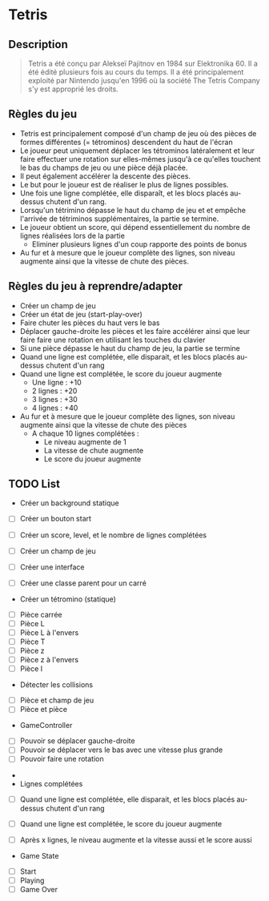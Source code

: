 # Tetris

## Description

> Tetris a été conçu par Alekseï Pajitnov en 1984 sur Elektronika 60.
Il a été édité plusieurs fois au cours du temps.
Il a été principalement exploité par Nintendo jusqu'en 1996 où la société The Tetris Company s'y est approprié les droits.

## Règles du jeu

- Tetris est principalement composé d'un champ de jeu où des pièces de formes différentes (= tétrominos) descendent du haut de l'écran
- Le joueur peut uniquement déplacer les tétrominos latéralement et leur faire effectuer une rotation sur elles-mêmes jusqu'à ce qu'elles touchent le bas du champs de jeu ou une pièce déjà placée.
- Il peut également accélérer la descente des pièces.
- Le but pour le joueur est de réaliser le plus de lignes possibles.
- Une fois une ligne complétée, elle disparaît, et les blocs placés au-dessus chutent d'un rang.
- Lorsqu'un tétrimino dépasse le haut du champ de jeu et et empêche l'arrivée de tétriminos supplémentaires, la partie se termine.
- Le joueur obtient un score, qui dépend essentiellement du nombre de lignes réalisées lors de la partie
  - Eliminer plusieurs lignes d'un coup rapporte des points de bonus
- Au fur et à mesure que le joueur complète des lignes, son niveau augmente ainsi que la vitesse de chute des pièces.

## Règles du jeu à reprendre/adapter

- Créer un champ de jeu
- Créer un état de jeu (start-play-over)
- Faire chuter les pièces du haut vers le bas
- Déplacer gauche-droite les pièces et les faire accélérer ainsi que leur faire faire une rotation en utilisant les touches du clavier
- Si une pièce dépasse le haut du champ de jeu, la partie se termine
- Quand une ligne est complétée, elle disparait, et les blocs placés au-dessus chutent d'un rang
- Quand une ligne est complétée, le score du joueur augmente
    - Une ligne : +10
    - 2 lignes : +20
    - 3 lignes : +30
    - 4 lignes : +40
- Au fur et à mesure que le joueur complète des lignes, son niveau augmente ainsi que la vitesse de chute des pièces
  - A chaque 10 lignes complétées :
    - Le niveau augmente de 1
    - La vitesse de chute augmente
    - Le score du joueur augmente

## TODO List

- Créer un background statique
- [ ] Créer un bouton start
- [ ] Créer un score, level, et le nombre de lignes complétées
- [ ] Créer un champ de jeu

- [ ] Créer une interface 
- [ ] Créer une classe parent pour un carré

- Créer un tétromino (statique)
- [ ] Pièce carrée
- [ ] Pièce L
- [ ] Pièce L à l'envers
- [ ] Pièce T
- [ ] Pièce z
- [ ] Pièce z à l'envers
- [ ] Pièce I

- Détecter les collisions
- [ ] Pièce et champ de jeu
- [ ] Pièce et pièce

- GameController
- [ ] Pouvoir se déplacer gauche-droite
- [ ] Pouvoir se déplacer vers le bas avec une vitesse plus grande
- [ ] Pouvoir faire une rotation
- 
- Lignes complétées
- [ ] Quand une ligne est complétée, elle disparait, et les blocs placés au-dessus chutent d'un rang
- [ ] Quand une ligne est complétée, le score du joueur augmente
- [ ] Après x lignes, le niveau augmente et la vitesse aussi et le score aussi


- Game State
- [ ] Start
- [ ] Playing
- [ ] Game Over